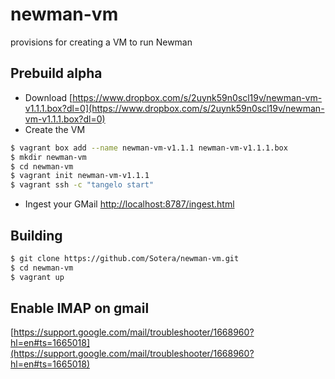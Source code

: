 # newman-vm

provisions for creating a VM to run Newman

## Prebuild alpha

- Download [https://www.dropbox.com/s/2uynk59n0scl19v/newman-vm-v1.1.1.box?dl=0](https://www.dropbox.com/s/2uynk59n0scl19v/newman-vm-v1.1.1.box?dl=0)
- Create the VM<br/>
```bash
$ vagrant box add --name newman-vm-v1.1.1 newman-vm-v1.1.1.box
$ mkdir newman-vm
$ cd newman-vm
$ vagrant init newman-vm-v1.1.1
$ vagrant ssh -c "tangelo start"
```
- Ingest your GMail
  [http://localhost:8787/ingest.html](http://localhost:8787/ingest.html)
  

## Building

```bash
$ git clone https://github.com/Sotera/newman-vm.git
$ cd newman-vm
$ vagrant up
```

## Enable IMAP on gmail

[https://support.google.com/mail/troubleshooter/1668960?hl=en#ts=1665018](https://support.google.com/mail/troubleshooter/1668960?hl=en#ts=1665018)
